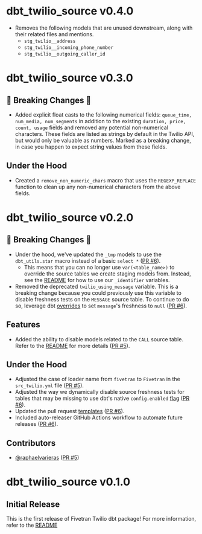 # dbt_twilio_source v0.4.0
- Removes the following models that are unused downstream, along with their related files and mentions.
  - `stg_twilio__address`
  - `stg_twilio__incoming_phone_number`
  - `stg_twilio__outgoing_caller_id`

# dbt_twilio_source v0.3.0

## 🚨 Breaking Changes 🚨
- Added explicit float casts to the following numerical fields: `queue_time, num_media, num_segments` in addition to the existing `duration, price, count, usage` fields and removed any potential non-numerical characters. These fields are listed as strings by default in the Twilio API, but would only be valuable as numbers. Marked as a breaking change, in case you happen to expect string values from these fields.

## Under the Hood
- Created a `remove_non_numeric_chars` macro that uses the `REGEXP_REPLACE` function to clean up any non-numerical characters from the above fields.

# dbt_twilio_source v0.2.0

## 🚨 Breaking Changes 🚨
- Under the hood, we've updated the `_tmp` models to use the `dbt_utils.star` macro instead of a basic `select *` ([PR #6](https://github.com/fivetran/dbt_twilio_source/pull/6)).
  - This means that you can no longer use `var(<table_name>)` to override the source tables we create staging models from. Instead, see the [README](https://github.com/fivetran/dbt_twilio_source?tab=readme-ov-file#change-the-source-table-references) for how to use our `_identifier` variables.
- Removed the deprecated `twilio_using_message` variable. This is a breaking change because you could previously use this variable to disable freshness tests on the `MESSAGE` source table. To continue to do so, leverage dbt [overrides](https://docs.getdbt.com/reference/resource-properties/overrides#configure-your-own-source-freshness-for-a-source-table-in-a-package) to set `message`'s freshness to `null` ([PR #6](https://github.com/fivetran/dbt_twilio_source/pull/6)).

## Features
- Added the ability to disable models related to the `CALL` source table. Refer to the [README](https://github.com/fivetran/dbt_twilio_source?tab=readme-ov-file#step-4-enablingdisabling-models) for more details ([PR #5](https://github.com/fivetran/dbt_twilio_source/pull/5)).

## Under the Hood
- Adjusted the case of loader name from `fivetran` to `Fivetran` in the `src_twilio.yml` file ([PR #5](https://github.com/fivetran/dbt_twilio_source/pull/5)).
- Adjusted the way we dynamically disable source freshness tests for tables that may be missing to use dbt's native `config.enabled` [flag](https://docs.getdbt.com/reference/resource-configs/enabled) ([PR #6](https://github.com/fivetran/dbt_twilio_source/pull/6)).
- Updated the pull request [templates](/.github) ([PR #6](https://github.com/fivetran/dbt_twilio_source/pull/6)).
- Included auto-releaser GitHub Actions workflow to automate future releases ([PR #6](https://github.com/fivetran/dbt_twilio_source/pull/6)).

## Contributors
- [@raphaelvarieras](https://github.com/raphaelvarieras) ([PR #5](https://github.com/fivetran/dbt_twilio_source/pull/5))

# dbt_twilio_source v0.1.0

## Initial Release
This is the first release of Fivetran Twilio dbt package! For more information, refer to the [README](/README.md)

